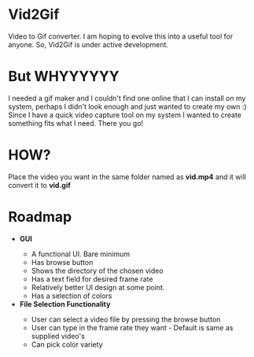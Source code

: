 # Vid2Gif
 Video to Gif converter. I am hoping to evolve this into a useful tool for anyone. So, Vid2Gif is under active development.

# But WHYYYYYY
I needed a gif maker and I couldn't find one online that I can install on my system, perhaps I didn't look enough and just wanted to create my own :)
Since I have a quick video capture tool on my system I wanted to create something fits what I need. There you go!

# HOW?
Place the video you want in the same folder named as <b>vid.mp4</b> and it will convert it to <b>vid.gif</b>


# Roadmap
<ul>
 <li><b>GUI</b></li>
 <ul>
  <li>A functional UI. Bare minimum</li>
  <li>Has browse button</li>
  <li>Shows the directory of the chosen video</li>
  <li>Has a text field for desired frame rate</li>
  <li>Relatively better UI design at some point.</li>
  <li>Has a selection of colors</li>
 </ul>
 <li><b>File Selection Functionality</b></li>
 <ul>
  <li>User can select a video file by pressing the browse button</li>
  <li>User can type in the frame rate they want - Default is same as supplied video's</li>
  <li>Can pick color variety</li>
 </ul>
</ul>
